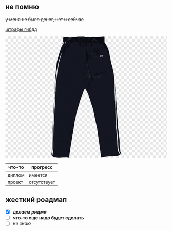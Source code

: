 ## не помню
~~у меня не было денег, нет и сейчас~~

[штрафы гибдд](shtraffy-gibdd.ru)
<p align="center">
  <img src="https://github.com/StariyLoh/GUBAMIPROJECT/blob/master/img/pants.png">
</p>

что-то| прогресс
------------ | -------------
диплом | имеется
проект | отсутствует

## жесткий роадмап

- [X] ***делаем ридми***
- [ ] **что-то еще надо будет сделать**
- [ ] *не знаю*
